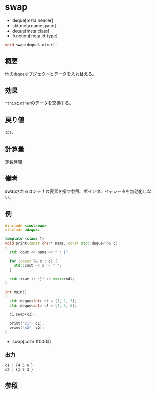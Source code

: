 # swap
* deque[meta header]
* std[meta namespace]
* deque[meta class]
* function[meta id-type]

```cpp
void swap(deque& other);
```

## 概要
他の`deque`オブジェクトとデータを入れ替える。


## 効果
`*this`と`other`のデータを交換する。


## 戻り値
なし


## 計算量
定数時間


## 備考
swapされるコンテナの要素を指す参照、ポインタ、イテレータを無効化しない。


## 例
```cpp example
#include <iostream>
#include <deque>

template <class T>
void print(const char* name, const std::deque<T>& c)
{
  std::cout << name << " : {";

  for (const T& x : c) {
    std::cout << x << " ";
  }

  std::cout << "}" << std::endl;
}

int main()
{
  std::deque<int> c1 = {1, 2, 3};
  std::deque<int> c2 = {4, 5, 6};

  c1.swap(c2);

  print("c1", c1);
  print("c2", c2);
}
```
* swap[color ff0000]

### 出力
```
c1 : {4 5 6 }
c2 : {1 2 3 }
```

## 参照


